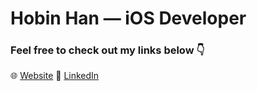 # Hobin Han — iOS Developer

### Feel free to check out my links below 👇

🌐 [Website](https://hobin-han.github.io/)
💼 [LinkedIn](https://www.linkedin.com/in/hobin1019)
